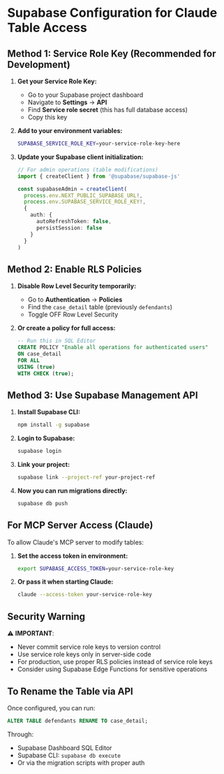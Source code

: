 # Supabase Configuration for Claude Table Access

## Method 1: Service Role Key (Recommended for Development)

1. **Get your Service Role Key:**
   - Go to your Supabase project dashboard
   - Navigate to **Settings** → **API**
   - Find **Service role secret** (this has full database access)
   - Copy this key

2. **Add to your environment variables:**
   ```bash
   SUPABASE_SERVICE_ROLE_KEY=your-service-role-key-here
   ```

3. **Update your Supabase client initialization:**
   ```typescript
   // For admin operations (table modifications)
   import { createClient } from '@supabase/supabase-js'

   const supabaseAdmin = createClient(
     process.env.NEXT_PUBLIC_SUPABASE_URL!,
     process.env.SUPABASE_SERVICE_ROLE_KEY!,
     {
       auth: {
         autoRefreshToken: false,
         persistSession: false
       }
     }
   )
   ```

## Method 2: Enable RLS Policies

1. **Disable Row Level Security temporarily:**
   - Go to **Authentication** → **Policies**
   - Find the `case_detail` table (previously `defendants`)
   - Toggle OFF Row Level Security

2. **Or create a policy for full access:**
   ```sql
   -- Run this in SQL Editor
   CREATE POLICY "Enable all operations for authenticated users"
   ON case_detail
   FOR ALL
   USING (true)
   WITH CHECK (true);
   ```

## Method 3: Use Supabase Management API

1. **Install Supabase CLI:**
   ```bash
   npm install -g supabase
   ```

2. **Login to Supabase:**
   ```bash
   supabase login
   ```

3. **Link your project:**
   ```bash
   supabase link --project-ref your-project-ref
   ```

4. **Now you can run migrations directly:**
   ```bash
   supabase db push
   ```

## For MCP Server Access (Claude)

To allow Claude's MCP server to modify tables:

1. **Set the access token in environment:**
   ```bash
   export SUPABASE_ACCESS_TOKEN=your-service-role-key
   ```

2. **Or pass it when starting Claude:**
   ```bash
   claude --access-token your-service-role-key
   ```

## Security Warning

⚠️ **IMPORTANT**:
- Never commit service role keys to version control
- Use service role keys only in server-side code
- For production, use proper RLS policies instead of service role keys
- Consider using Supabase Edge Functions for sensitive operations

## To Rename the Table via API

Once configured, you can run:
```sql
ALTER TABLE defendants RENAME TO case_detail;
```

Through:
- Supabase Dashboard SQL Editor
- Supabase CLI: `supabase db execute`
- Or via the migration scripts with proper auth